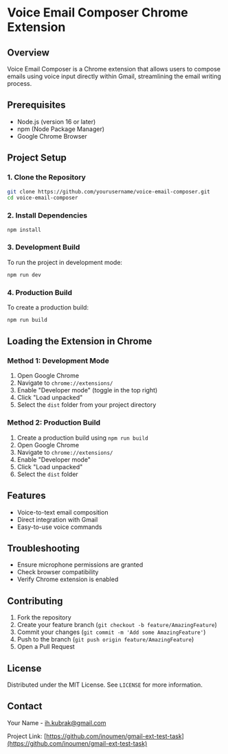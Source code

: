 # Voice Email Composer Chrome Extension

## Overview
Voice Email Composer is a Chrome extension that allows users to compose emails using voice input directly within Gmail, streamlining the email writing process.

## Prerequisites
- Node.js (version 16 or later)
- npm (Node Package Manager)
- Google Chrome Browser

## Project Setup

### 1. Clone the Repository
```bash
git clone https://github.com/yourusername/voice-email-composer.git
cd voice-email-composer
```

### 2. Install Dependencies
```bash
npm install
```

### 3. Development Build
To run the project in development mode:
```bash
npm run dev
```

### 4. Production Build
To create a production build:
```bash
npm run build
```

## Loading the Extension in Chrome

### Method 1: Development Mode
1. Open Google Chrome
2. Navigate to `chrome://extensions/`
3. Enable "Developer mode" (toggle in the top right)
4. Click "Load unpacked"
5. Select the `dist` folder from your project directory

### Method 2: Production Build
1. Create a production build using `npm run build`
2. Open Google Chrome
3. Navigate to `chrome://extensions/`
4. Enable "Developer mode"
5. Click "Load unpacked"
6. Select the `dist` folder

## Features
- Voice-to-text email composition
- Direct integration with Gmail
- Easy-to-use voice commands

## Troubleshooting
- Ensure microphone permissions are granted
- Check browser compatibility
- Verify Chrome extension is enabled

## Contributing
1. Fork the repository
2. Create your feature branch (`git checkout -b feature/AmazingFeature`)
3. Commit your changes (`git commit -m 'Add some AmazingFeature'`)
4. Push to the branch (`git push origin feature/AmazingFeature`)
5. Open a Pull Request

## License
Distributed under the MIT License. See `LICENSE` for more information.

## Contact
Your Name - ih.kubrak@gmail.com

Project Link: [https://github.com/inoumen/gmail-ext-test-task](https://github.com/inoumen/gmail-ext-test-task)